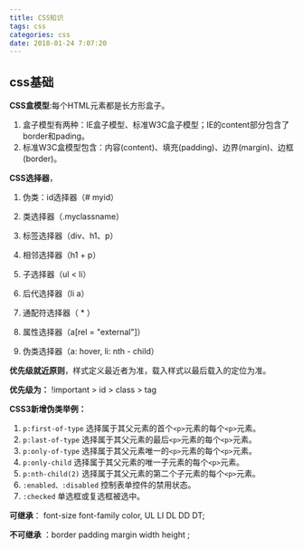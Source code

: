 ```yaml
---
title: CSS知识
tags: css
categories: css
date: 2018-01-24 7:07:20
---
```


## css基础

**CSS盒模型**:每个HTML元素都是长方形盒子。 

1. 盒子模型有两种：IE盒子模型、标准W3C盒子模型；IE的content部分包含了border和pading。 
2. 标准W3C盒模型包含：内容(content)、填充(padding)、边界(margin)、边框(border)。

**CSS选择器**，

1. 伪类：id选择器（# myid） 

2. 类选择器（.myclassname）

3.  标签选择器（div、h1、p） 

4. 相邻选择器（h1 + p） 

5. 子选择器（ul < li） 

6. 后代选择器（li a）

7.  通配符选择器（ * ） 

8. 属性选择器（a[rel = "external"]） 

9. 伪类选择器（a: hover, li: nth - child）

**优先级就近原则**，样式定义最近者为准，载入样式以最后载入的定位为准。

 **优先级为：** !important > id > class > tag 

**CSS3新增伪类举例：** 

1. `p:first-of-type` 选择属于其父元素的首个`<p>`元素的每个`<p>`元素。 
2. `p:last-of-type` 选择属于其父元素的最后`<p>`元素的每个`<p>`元素。
3.  `p:only-of-type` 选择属于其父元素唯一的`<p>`元素的每个`<p>`元素。 
4. `p:only-child` 选择属于其父元素的唯一子元素的每个`<p>`元素。 
5. `p:nth-child(2)` 选择属于其父元素的第二个子元素的每个`<p>`元素。 
6. `:enabled、:disabled` 控制表单控件的禁用状态。 
7. `:checked` 单选框或复选框被选中。

**可继承**： font-size font-family color, UL LI DL DD DT; 

**不可继承** ：border padding margin width height ; 

